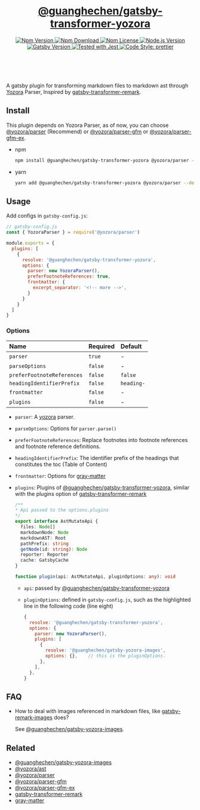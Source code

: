 <header>
  <h1 align="center">
    <a href="https://github.com/guanghechen/gatsby-scaffolds/tree/master/packages/gatsby-transformer-yozora#readme">@guanghechen/gatsby-transformer-yozora</a>
  </h1>
  <div align="center">
    <a href="https://www.npmjs.com/package/@guanghechen/gatsby-transformer-yozora">
      <img
        alt="Npm Version"
        src="https://img.shields.io/npm/v/@guanghechen/gatsby-transformer-yozora.svg"
      />
    </a>
    <a href="https://www.npmjs.com/package/@guanghechen/gatsby-transformer-yozora">
      <img
        alt="Npm Download"
        src="https://img.shields.io/npm/dm/@guanghechen/gatsby-transformer-yozora.svg"
      />
    </a>
    <a href="https://www.npmjs.com/package/@guanghechen/gatsby-transformer-yozora">
      <img
        alt="Npm License"
        src="https://img.shields.io/npm/l/@guanghechen/gatsby-transformer-yozora.svg"
      />
    </a>
    <a href="https://github.com/nodejs/node">
      <img
        alt="Node.js Version"
        src="https://img.shields.io/node/v/@guanghechen/gatsby-transformer-yozora"
      />
    </a>
    <a href="https://github.com/gatsbyjs/gatsby">
      <img
        alt="Gatsby Version"
        src="https://img.shields.io/npm/dependency-version/@guanghechen/rollup-config/peer/gatsby"
      />
    </a>
    <a href="https://github.com/facebook/jest">
      <img
        alt="Tested with Jest"
        src="https://img.shields.io/badge/tested_with-jest-9c465e.svg"
      />
    </a>
    <a href="https://github.com/prettier/prettier">
      <img
        alt="Code Style: prettier"
        src="https://img.shields.io/badge/code_style-prettier-ff69b4.svg?style=flat-square"
      />
    </a>
  </div>
</header>
<br/>

A gatsby plugin for transforming markdown files to markdown ast through 
[Yozora][yozora-repo] Parser, Inspired by [gatsby-transformer-remark][].

## Install

This plugin depends on Yozora Parser, as of now, you can choose 
[@yozora/parser][] (Recommend) or [@yozora/parser-gfm][] or [@yozora/parser-gfm-ex].

* npm

  ```bash
  npm install @guanghechen/gatsby-transformer-yozora @yozora/parser --save-dev
  ```

* yarn

  ```bash
  yarn add @guanghechen/gatsby-transformer-yozora @yozora/parser --dev
  ```

## Usage

Add configs in `gatsby-config.js`:

```javascript
// gatsby-config.js
const { YozoraParser } = require('@yozora/parser')

module.exports = {
  plugins: [
    {
      resolve: '@guanghechen/gatsby-transformer-yozora',
      options: {
        parser: new YozoraParser(),
        preferFootnoteReferences: true,
        frontmatter: {
          excerpt_separator: '<!-- more -->',
        }
      }
    }
  ]
}
```

### Options

Name                        | Required  | Default
:---------------------------|:----------|:-----------
`parser`                    | `true`    | -
`parseOptions`              | `false`   | -
`preferFootnoteReferences`  | `false`   | `false`
`headingIdentifierPrefix`   | `false`   | `heading-`
`frontmatter`               | `false`   | -
`plugins`                   | `false`   | -


* `parser`: A [yozora][yozora-repo] parser.

* `parseOptions`: Options for `parser.parse()`

* `preferFootnoteReferences`: Replace footnotes into footnote references and 
  footnote reference definitions.

* `headingIdentifierPrefix`: The identifier prefix of the headings that 
  constitutes the toc (Table of Content)

* `frontmatter`: Options for [gray-matter][]

* `plugins`: Plugins of [@guanghechen/gatsby-transformer-yozora][], similar with the
  plugins option of [gatsby-transformer-remark][]

  ```typescript
  /**
  * Api passed to the options.plugins
  */
  export interface AstMutateApi {
    files: Node[]
    markdownNode: Node
    markdownAST: Root
    pathPrefix: string
    getNode(id: string): Node
    reporter: Reporter
    cache: GatsbyCache
  }

  function plugin(api: AstMutateApi, pluginOptions: any): void
  ```

  - `api`: passed by [@guanghechen/gatsby-transformer-yozora][]
  - `pluginOptions`: defined in `gatsby-config.js`, such as the highlighted 
    line in the following code (line eight)

    ```javascript {8}
    {
      resolve: '@guanghechen/gatsby-transformer-yozora',
      options: {
        parser: new YozoraParser(),
        plugins: [
          {
            resolve: '@guanghechen/gatsby-yozora-images',
            options: {},    // this is the pluginOptions.
          },
        ],
      },
    }
    ```


## FAQ

* How to deal with images referenced in markdown files, like [gatsby-remark-images][] does?

  See [@guanghechen/gatsby-yozora-images][].


## Related

* [@guanghechen/gatsby-yozora-images][]
* [@yozora/ast][]
* [@yozora/parser][]
* [@yozora/parser-gfm][]
* [@yozora/parser-gfm-ex][]
* [gatsby-transformer-remark][]
* [gray-matter][]


[homepage]: https://github.com/guanghechen/gatsby-scaffolds/tree/master/packages/gatsby-transformer-yozora#readme
[yozora-repo]: https://github.com/guanghechen/yozora
[@guanghechen/gatsby-transformer-yozora]: https://github.com/guanghechen/gatsby-scaffolds/tree/master/packages/gatsby-transformer-yozora#readme
[@guanghechen/gatsby-yozora-images]: https://github.com/guanghechen/gatsby-scaffolds/tree/master/packages/gatsby-yozora-images#readme
[@yozora/ast]: https://github.com/guanghechen/yozora/tree/master/packages/ast
[@yozora/parser]: https://github.com/guanghechen/yozora/tree/master/packages/parser
[@yozora/parser-gfm]: https://github.com/guanghechen/yozora/tree/master/packages/parser-gfm
[@yozora/parser-gfm-ex]: https://github.com/guanghechen/yozora/tree/master/packages/parser-gfm-ex
[gatsby-transformer-remark]: https://github.com/gatsbyjs/gatsby/tree/master/packages/gatsby-transformer-remark
[gatsby-remark-images]: https://github.com/gatsbyjs/gatsby/tree/master/packages/gatsby-remark-images
[gray-matter]: https://github.com/jonschlinkert/gray-matter
